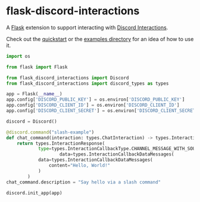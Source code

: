 # flask-discord-interactions

A [Flask](https://github.com/pallets/flask/) extension to support interacting with [Discord Interactions](https://discord.com/developers/docs/interactions/application-commands).

Check out the [quickstart](https://docs.davidbuckley.ca/flask-discord-interactions/usage/quickstart.html) or the [examples directory](/examples) for an idea of how to use it.

```python
import os

from flask import Flask

from flask_discord_interactions import Discord
from flask_discord_interactions import discord_types as types

app = Flask(__name__)
app.config['DISCORD_PUBLIC_KEY'] = os.environ['DISCORD_PUBLIC_KEY']
app.config['DISCORD_CLIENT_ID'] = os.environ['DISCORD_CLIENT_ID']
app.config['DISCORD_CLIENT_SECRET'] = os.environ['DISCORD_CLIENT_SECRET']

discord = Discord()

@discord.command("slash-example")
def chat_command(interaction: types.ChatInteraction) -> types.InteractionResponse:
    return types.InteractionResponse(
            type=types.InteractionCallbackType.CHANNEL_MESSAGE_WITH_SOURCE,
                    data=types.InteractionCallbackDataMessages(
            data=types.InteractionCallbackDataMessages(
                content="Hello, World!"
            )
        )
chat_command.description = "Say hello via a slash command"

discord.init_app(app)
```

